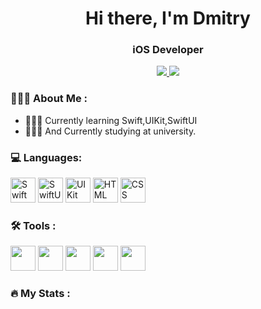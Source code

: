 <div id="header" align="center">
<h1>Hi there, I'm Dmitry</h1>
<h3>iOS Developer</h3>
</div>
 <p align='center'>
    </a>
    <a href="https://t.me/Oldbobb1">
        <img src="https://img.shields.io/badge/Telegram-2CA5E0?style=for-the-badge&logo=telegram&logoColor=white"/>
       <a href="mailto:therromanov@gmail.com">
      <img src="https://img.shields.io/badge/Gmail-D14836?style=for-the-badge&logo=gmail&logoColor=white"/>
    </a>

### 🙋🏻‍♂️ About Me :
- 👨🏻‍💻 Currently learning Swift,UIKit,SwiftUI
- 👨🏼‍🎓 And Currently studying at university. 

### 💻 Languages: 
<div>
  <img src="https://cdn.jsdelivr.net/gh/devicons/devicon@latest/icons/swift/swift-original.svg" alt="Swift" width="40" height="40"/>
  <img src="https://img.icons8.com/?size=100&id=3cCrxzZF7LfB&format=png&color=000000" title="SwiftUI" alt="SwiftUI" width="40" height="40"/>
  <img src="https://img.icons8.com/?size=100&id=wvf2supDXcj7&format=png&color=000000" title="UIKit" alt="UIKit" width="40" height="40"/>
  <img src="https://cdn.jsdelivr.net/gh/devicons/devicon@latest/icons/html5/html5-original-wordmark.svg" alt="HTML" width="40" height="40"/>
  <img src="https://cdn.jsdelivr.net/gh/devicons/devicon@latest/icons/css3/css3-original-wordmark.svg" alt="CSS" width="40" height="40"/>
 
</div>

### 🛠️ Tools : 
<div>
 <img src="https://cdn.jsdelivr.net/gh/devicons/devicon@latest/icons/xcode/xcode-original.svg" width="40" height="40"/>
 <img src="https://cdn.jsdelivr.net/gh/devicons/devicon@latest/icons/vscode/vscode-original-wordmark.svg" width="40" height="40"/>
<img src="https://cdn.jsdelivr.net/gh/devicons/devicon@latest/icons/figma/figma-original.svg" width="40" height="40"/>
<img src="https://cdn.jsdelivr.net/gh/devicons/devicon@latest/icons/github/github-original-wordmark.svg" width="40" height="40"/>
<img src="https://cdn.jsdelivr.net/gh/devicons/devicon@latest/icons/git/git-plain.svg" width="40" height="40"/>

</div>

### 🔥 My Stats :

<div id="stat" align="center">
  <img src="https://github-profile-summary-cards.vercel.app/api/cards/profile-details?Oldbobb1=vn7n24fzkq&theme=github_dark" alt="">
  <img src="https://github-profile-summary-cards.vercel.app/api/cards/most-commit-language?Oldbobb1=vn7n24fzkq&theme=github_dark" alt=""/>
   <img src="https://github-profile-summary-cards.vercel.app/api/cards/stats?Oldbobb1=vn7n24fzkq&theme=github_dark" alt=""/>
</div>
  </p>

<!---
Oldbobb1/Oldbobb1 is a ✨ special ✨ repository because its `README.md` (this file) appears on your GitHub profile.
You can click the Preview link to take a look at your changes.
--->
